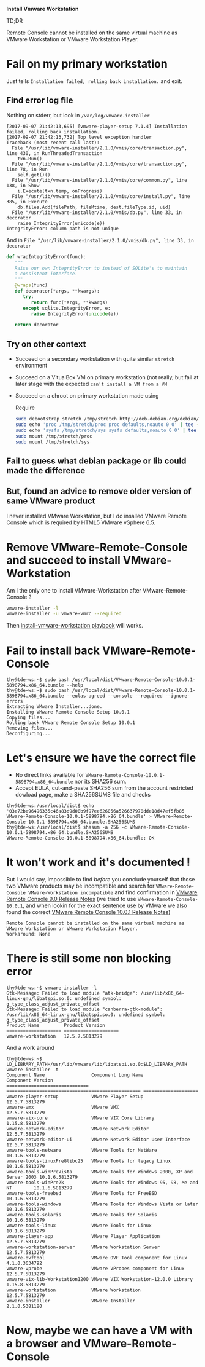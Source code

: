 **Install Vmware Workstation**

TD;DR

Remote Console cannot be installed on the same virtual machine as
VMware Workstation or VMware Workstation Player.

# Fail on my primary workstation

Just tells `Installation failed, rolling back installation.` and exit.

## Find error log file

Nothing on stderr, but look in `/var/log/vmware-installer` 

```
[2017-09-07 21:42:13,695] [vmware-player-setup 7.1.4] Installation failed, rolling back installation.
[2017-09-07 21:42:13,732] Top level exception handler
Traceback (most recent call last):
  File "/usr/lib/vmware-installer/2.1.0/vmis/core/transaction.py", line 430, in RunThreadedTransaction
    txn.Run()
  File "/usr/lib/vmware-installer/2.1.0/vmis/core/transaction.py", line 78, in Run
    self.get()()
  File "/usr/lib/vmware-installer/2.1.0/vmis/core/common.py", line 138, in Show
    i.Execute(txn.temp, onProgress)
  File "/usr/lib/vmware-installer/2.1.0/vmis/core/install.py", line 385, in Execute
    db.files.Add(filePath, fileMtime, dest.fileType.id, uid)
  File "/usr/lib/vmware-installer/2.1.0/vmis/db.py", line 33, in decorator
    raise IntegrityError(unicode(e))
IntegrityError: column path is not unique
```

And in `File "/usr/lib/vmware-installer/2.1.0/vmis/db.py", line 33, in decorator`

```python
def wrapIntegrityError(func):
   """
   Raise our own IntegrityError to instead of SQLite's to maintain
   a consistent interface.
   """
   @wraps(func)
   def decorator(*args, **kwargs):
      try:
         return func(*args, **kwargs)
      except sqlite.IntegrityError, e:
         raise IntegrityError(unicode(e))

   return decorator
```

## Try on other context

- Succeed on a secondary workstation with quite similar `stretch` environment
- Succeed on a VitualBox VM on primary workstation (not really, but
  fail at later stage with the expected `can't install a VM from a VM`
- Succeed on a chroot on primary workstation made using
  
  Require
  
  ```bash
  sudo debootstrap stretch /tmp/stretch http://deb.debian.org/debian/
  sudo echo 'proc /tmp/stretch/proc proc defaults,noauto 0 0' | tee -a /etc/fstab
  sudo echo 'sysfs /tmp/stretch/sys sysfs defaults,noauto 0 0' | tee -a /etc/fstab
  sudo mount /tmp/stretch/proc
  sudo mount /tmp/stretch/sys
  ```

## Fail to guess what debian package or lib could made the difference

## But, found an advice to remove older version of same VMware product

I never installed VMware Workstation, but I do insalled VMware Remote
Console which is required by HTML5 VMware vSphere 6.5.

# Remove VMware-Remote-Console and succeed to install VMware-Workstation

Am I the only one to install VMware-Workstation after
VMware-Remote-Console ?

```bash
vmware-installer -l
vmware-installer -u vmware-vmrc --required
```

Then [install-vmware-workstation playbook](install-vmware-workstation.yml) will works.

# Fail to install back VMware-Remote-Console

```console
thy@tde-ws:~$ sudo bash /usr/local/dist/VMware-Remote-Console-10.0.1-5898794.x86_64.bundle --help
thy@tde-ws:~$ sudo bash /usr/local/dist/VMware-Remote-Console-10.0.1-5898794.x86_64.bundle --eulas-agreed --console --required --ignore-errors
Extracting VMware Installer...done.
Installing VMware Remote Console Setup 10.0.1
Copying files...
Rolling back VMware Remote Console Setup 10.0.1
Removing files...
Deconfiguring...
```

# Let's ensure we have the correct file

- No direct links available for `VMware-Remote-Console-10.0.1-5898794.x86_64.bundle` nor its SHA256 sum.
- Accept EULA, cut-and-paste SHA256 sum from the account restricted dowload page, make a SHA256SUMS file and checks

```console
thy@tde-ws:/usr/local/dist$ echo '03e72be96496335c46a83d9d00b9f97ee626056a526637970dde18d47ef5fb85  VMware-Remote-Console-10.0.1-5898794.x86_64.bundle' > VMware-Remote-Console-10.0.1-5898794.x86_64.bundle.SHA256SUMS
thy@tde-ws:/usr/local/dist$ shasum -a 256 -c VMware-Remote-Console-10.0.1-5898794.x86_64.bundle.SHA256SUMS
VMware-Remote-Console-10.0.1-5898794.x86_64.bundle: OK
```

# It won't work and it's documented !

But I would say, impossible to find *before* you conclude yourself
that those two VMware products may be incompatible and search for
`VMware-Remote-Console VMware-Workstation incompatible` and find
confirmation in [VMware Remote Console 9.0 Release Notes][] (we tried
to use `VMware-Remote-Console-10.0.1`, and when lookin for the exact
sentence use by VMware we also found the
correct [VMware Remote Console 10.0.1 Release Notes][])

	Remote Console cannot be installed on the same virtual machine as VMware Workstation or VMware Workstation Player.
	Workaround: None

[VMware Remote Console 9.0 Release Notes]:
	http://pubs.vmware.com/Release_Notes/en/vmrc/90/vmrc-90-release-notes.html "http://pubs.vmware.com"
[VMware Remote Console 10.0.1 Release Notes]:
	http://pubs.vmware.com/Release_Notes/en/vmrc/100/vmware-remote-console-1001-release-notes.html "http://pubs.vmware.com"

# There is still some non blocking error

```console
thy@tde-ws:~$ vmware-installer -l
Gtk-Message: Failed to load module "atk-bridge": /usr/lib/x86_64-linux-gnu/libatspi.so.0: undefined symbol: g_type_class_adjust_private_offset
Gtk-Message: Failed to load module "canberra-gtk-module": /usr/lib/x86_64-linux-gnu/libatspi.so.0: undefined symbol: g_type_class_adjust_private_offset
Product Name         Product Version
==================== ====================
vmware-workstation   12.5.7.5813279
```

And a work around

```console
thy@tde-ws:~$ LD_LIBRARY_PATH=/usr/lib/vmware/lib/libatspi.so.0:$LD_LIBRARY_PATH vmware-installer -t
Component Name                 Component Long Name                               Component Version   
============================== ================================================= ====================
vmware-player-setup            VMware Player Setup                               12.5.7.5813279      
vmware-vmx                     VMware VMX                                        12.5.7.5813279      
vmware-vix-core                VMware VIX Core Library                           1.15.8.5813279      
vmware-network-editor          VMware Network Editor                             12.5.7.5813279      
vmware-network-editor-ui       VMware Network Editor User Interface              12.5.7.5813279      
vmware-tools-netware           VMware Tools for NetWare                          10.1.6.5813279      
vmware-tools-linuxPreGlibc25   VMware Tools for legacy Linux                     10.1.6.5813279      
vmware-tools-winPreVista       VMware Tools for Windows 2000, XP and Server 2003 10.1.6.5813279      
vmware-tools-winPre2k          VMware Tools for Windows 95, 98, Me and NT        10.1.6.5813279      
vmware-tools-freebsd           VMware Tools for FreeBSD                          10.1.6.5813279      
vmware-tools-windows           VMware Tools for Windows Vista or later           10.1.6.5813279      
vmware-tools-solaris           VMware Tools for Solaris                          10.1.6.5813279      
vmware-tools-linux             VMware Tools for Linux                            10.1.6.5813279      
vmware-player-app              VMware Player Application                         12.5.7.5813279      
vmware-workstation-server      VMware Workstation Server                         12.5.7.5813279      
vmware-ovftool                 VMware OVF Tool component for Linux               4.1.0.3634792       
vmware-vprobe                  VMware VProbes component for Linux                12.5.7.5813279      
vmware-vix-lib-Workstation1200 VMware VIX Workstation-12.0.0 Library             1.15.8.5813279      
vmware-workstation             VMware Workstation                                12.5.7.5813279      
vmware-installer               VMware Installer                                  2.1.0.5381180       
```

# Now, maybe we can have a VM with a browser and VMware-Remote-Console

